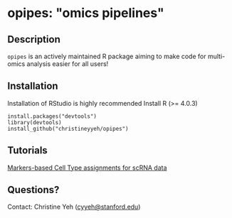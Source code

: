 # opipes: "omics pipelines"

## Description
`opipes` is an actively maintained R package aiming to make code for multi-omics analysis easier for all users! 

## Installation

Installation of RStudio is highly recommended
Install R (>= 4.0.3) 

```
install.packages("devtools")
library(devtools)
install_github("christineyyeh/opipes")
```

## Tutorials 
[Markers-based Cell Type assignments for scRNA data](https://github.com/christineyyeh/opipes/blob/gh-pages/vignettes/cell_type_assignments.html)

## Questions? 
Contact: Christine Yeh (cyyeh@stanford.edu)

